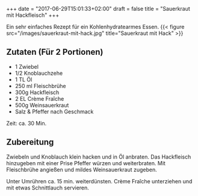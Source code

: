 +++
date = "2017-06-29T15:01:33+02:00"
draft = false
title = "Sauerkraut mit Hackfleisch"
+++

Ein sehr einfaches Rezept für ein Kohlenhydratearmes Essen.
{{< figure src="/images/sauerkraut-mit-hack.jpg" title="Sauerkraut mit Hack" >}}

<!--more-->
## Zutaten (Für 2 Portionen) 
- 1 Zwiebel 
- 1/2 Knoblauchzehe
- 1 TL Öl
- 250 ml Fleischbrühe
- 300g Hackfleisch
- 2 EL Crème Fraîche
- 500g Weinsauerkraut
- Salz & Pfeffer nach Geschmack

Zeit: ca. 30 Min.

## Zubereitung
Zwiebeln und Knoblauch klein hacken und in Öl anbraten. Das Hackfleisch hinzugeben mit einer Prise Pfeffer würzen und weiterbraten. Mit Fleischbrühe angießen und mildes Weinsauerkraut zugeben.

Unter Umrühren ca. 15 min. weiterdünsten. Crème Fraîche unterziehen und mit etwas Schnittlauch servieren.